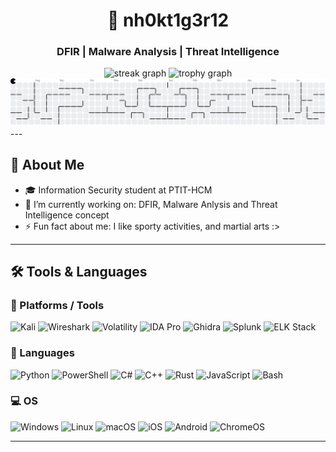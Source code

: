<h1 align="center">👾 nh0kt1g3r12</h1>
<h3 align="center">DFIR | Malware Analysis | Threat Intelligence </h3>
<div align="center">
  <img src="https://streak-stats.demolab.com?user=h4t3p1ckl3s&locale=en&mode=daily&theme=dracula&hide_border=false&border_radius=5&order=3" height="150" alt="streak graph"  />
  <img src="https://github-profile-trophy.vercel.app?username=h4t3p1ckl3s&theme=dracula&column=-1&row=1&margin-w=8&margin-h=8&no-bg=false&no-frame=false&order=4" height="150" alt="trophy graph"  />
</div>
<picture>
  <source media="(prefers-color-scheme: dark)" srcset="https://raw.githubusercontent.com/h4t3p1ckl3s/h4t3p1ckl3s/output/pacman-contribution-graph-dark.svg">
  <source media="(prefers-color-scheme: light)" srcset="https://raw.githubusercontent.com/h4t3p1ckl3s/h4t3p1ckl3s/output/pacman-contribution-graph.svg">
  <img alt="pacman contribution graph" src="https://raw.githubusercontent.com/h4t3p1ckl3s/h4t3p1ckl3s/output/pacman-contribution-graph.svg">
</picture>
---

## 🧠 About Me

- 🎓 Information Security student at PTIT-HCM
- 🔭 I’m currently working on: DFIR, Malware Anlysis and Threat Intelligence concept
- ⚡ Fun fact about me: I like sporty activities, and martial arts :>

---

## 🛠️ Tools & Languages

### 🧰 Platforms / Tools

![Kali](https://img.shields.io/badge/Kali_Linux-557C94?style=for-the-badge&logo=kalilinux&logoColor=white)
![Wireshark](https://img.shields.io/badge/Wireshark-1679A7?style=for-the-badge&logo=wireshark&logoColor=white)
![Volatility](https://img.shields.io/badge/Volatility-000000?style=for-the-badge)
![IDA Pro](https://img.shields.io/badge/IDA_Pro-000000?style=for-the-badge)
![Ghidra](https://img.shields.io/badge/Ghidra-F80000?style=for-the-badge)
![Splunk](https://img.shields.io/badge/Splunk-000000?style=for-the-badge&logo=splunk)
![ELK Stack](https://img.shields.io/badge/ELK-005571?style=for-the-badge)

### 🧠 Languages

![Python](https://img.shields.io/badge/Python-3776AB?style=for-the-badge&logo=python&logoColor=white)
![PowerShell](https://img.shields.io/badge/Powershell-5391FE?style=for-the-badge&logo=powershell&logoColor=white)
![C#](https://img.shields.io/badge/C%23-9B4993?style=for-the-badge&logo=csharp&logoColor=white)
![C++](https://img.shields.io/badge/C%2B%2B-blue?style=for-the-badge&logo=cplusplus&logoColor=white)
![Rust](https://img.shields.io/badge/Rust-000000?style=for-the-badge&logo=rust&logoColor=white)
![JavaScript](https://img.shields.io/badge/JavaScript-F7DF1E?style=for-the-badge&logo=javascript&logoColor=black)
![Bash](https://img.shields.io/badge/Bash-121011?style=for-the-badge&logo=gnu-bash&logoColor=white)

### 💻 OS

![Windows](https://img.shields.io/badge/Windows-0078D6?style=for-the-badge&logo=windows&logoColor=white)
![Linux](https://img.shields.io/badge/Linux-FCC624?style=for-the-badge&logo=linux&logoColor=black)
![macOS](https://img.shields.io/badge/macOS-000000?style=for-the-badge&logo=apple&logoColor=white)
![iOS](https://img.shields.io/badge/iOS-000000?style=for-the-badge&logo=apple&logoColor=white)
![Android](https://img.shields.io/badge/Android-3DDC84?style=for-the-badge&logo=android&logoColor=white)
![ChromeOS](https://img.shields.io/badge/ChromeOS-4285F4?style=for-the-badge&logo=googlechrome&logoColor=white)

---


